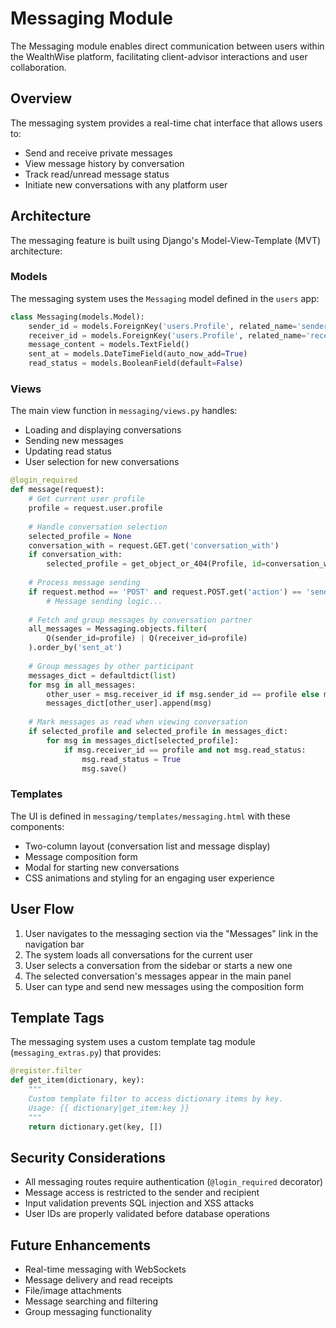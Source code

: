 # Messaging Module

The Messaging module enables direct communication between users within the WealthWise platform, facilitating client-advisor interactions and user collaboration.

## Overview

The messaging system provides a real-time chat interface that allows users to:
- Send and receive private messages
- View message history by conversation
- Track read/unread message status
- Initiate new conversations with any platform user

## Architecture

The messaging feature is built using Django's Model-View-Template (MVT) architecture:

### Models

The messaging system uses the `Messaging` model defined in the `users` app:

```python
class Messaging(models.Model):
    sender_id = models.ForeignKey('users.Profile', related_name='sender', on_delete=models.CASCADE)
    receiver_id = models.ForeignKey('users.Profile', related_name='receiver', on_delete=models.CASCADE)
    message_content = models.TextField()
    sent_at = models.DateTimeField(auto_now_add=True)
    read_status = models.BooleanField(default=False)
```

### Views

The main view function in `messaging/views.py` handles:
- Loading and displaying conversations
- Sending new messages
- Updating read status
- User selection for new conversations

```python
@login_required
def message(request):
    # Get current user profile
    profile = request.user.profile
    
    # Handle conversation selection
    selected_profile = None
    conversation_with = request.GET.get('conversation_with')
    if conversation_with:
        selected_profile = get_object_or_404(Profile, id=conversation_with)
    
    # Process message sending
    if request.method == 'POST' and request.POST.get('action') == 'send':
        # Message sending logic...
    
    # Fetch and group messages by conversation partner
    all_messages = Messaging.objects.filter(
        Q(sender_id=profile) | Q(receiver_id=profile)
    ).order_by('sent_at')
    
    # Group messages by other participant
    messages_dict = defaultdict(list)
    for msg in all_messages:
        other_user = msg.receiver_id if msg.sender_id == profile else msg.sender_id
        messages_dict[other_user].append(msg)
    
    # Mark messages as read when viewing conversation
    if selected_profile and selected_profile in messages_dict:
        for msg in messages_dict[selected_profile]:
            if msg.receiver_id == profile and not msg.read_status:
                msg.read_status = True
                msg.save()
```

### Templates

The UI is defined in `messaging/templates/messaging.html` with these components:
- Two-column layout (conversation list and message display)
- Message composition form
- Modal for starting new conversations
- CSS animations and styling for an engaging user experience

## User Flow

1. User navigates to the messaging section via the "Messages" link in the navigation bar
2. The system loads all conversations for the current user
3. User selects a conversation from the sidebar or starts a new one
4. The selected conversation's messages appear in the main panel
5. User can type and send new messages using the composition form

## Template Tags

The messaging system uses a custom template tag module (`messaging_extras.py`) that provides:

```python
@register.filter
def get_item(dictionary, key):
    """
    Custom template filter to access dictionary items by key.
    Usage: {{ dictionary|get_item:key }}
    """
    return dictionary.get(key, [])
```

## Security Considerations

- All messaging routes require authentication (`@login_required` decorator)
- Message access is restricted to the sender and recipient
- Input validation prevents SQL injection and XSS attacks
- User IDs are properly validated before database operations

## Future Enhancements

- Real-time messaging with WebSockets
- Message delivery and read receipts
- File/image attachments
- Message searching and filtering
- Group messaging functionality
